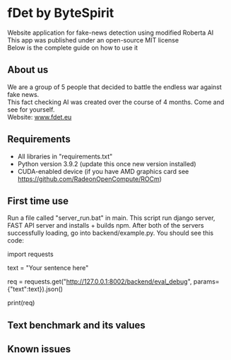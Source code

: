# fDet by ByteSpirit
Website application for fake-news detection using modified Roberta AI <br> 
This app was published under an open-source MIT license <br> 
Below is the complete guide on how to use it

## About us
We are a group of 5 people that decided to battle the endless war against fake news. <br> 
This fact checking AI was created over the course of 4 months. Come and see for yourself. <br>
Website: www.fdet.eu

## Requirements
- All libraries in "requirements.txt"
- Python version 3.9.2 (update this once new version installed)
- CUDA-enabled device (if you have AMD graphics card see https://github.com/RadeonOpenCompute/ROCm)

## First time use
Run a file called "server_run.bat" in main. This script run django server, FAST API server and installs + builds npm. 
After both of the servers successfully loading, go into backend/example.py. You should see this code:

import requests

text = "Your sentence here"

req = requests.get("http://127.0.0.1:8002/backend/eval_debug", params={"text":text}).json()

print(req)

## Text benchmark and its values

## Known issues

